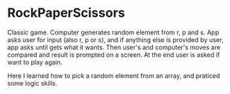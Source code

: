 # RockPaperScissors
Classic game. Computer generates random element from r, p and s. App asks user for input (also r, p or s), and if anything else is provided by user, app asks until gets what it wants. Then user's and computer's moves are compared and result is prompted on a screen. At the end user is asked if want to play again.

Here I learned how to pick a random element from an array, and praticed some logic skills.
